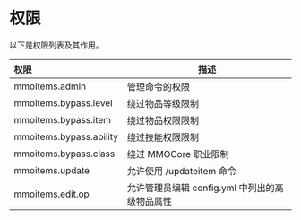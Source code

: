 # 权限

以下是权限列表及其作用。

| 权限                      | 描述                            |
| :---------------------- | ----------------------------- |
| mmoitems.admin          | 管理命令的权限                       |
| mmoitems.bypass.level   | 绕过物品等级限制                      |
| mmoitems.bypass.item    | 绕过物品权限限制                      |
| mmoitems.bypass.ability | 绕过技能权限限制                      |
| mmoitems.bypass.class   | 绕过 MMOCore 职业限制               |
| mmoitems.update         | 允许使用 /updateitem 命令           |
| mmoitems.edit.op        | 允许管理员编辑 config.yml 中列出的高级物品属性 |